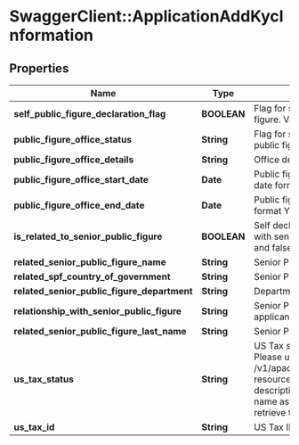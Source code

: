 # SwaggerClient::ApplicationAddKycInformation

## Properties
Name | Type | Description | Notes
------------ | ------------- | ------------- | -------------
**self_public_figure_declaration_flag** | **BOOLEAN** | Flag for self declaration if applicant is public figure. Valid values: true and false | [optional] 
**public_figure_office_status** | **String** | Flag for status of public office if applicant is public figure | [optional] 
**public_figure_office_details** | **String** | Office details if applicant is public figure | [optional] 
**public_figure_office_start_date** | **Date** | Public figure office start date in ISO 8601 date format YYYY-MM-DD | [optional] 
**public_figure_office_end_date** | **Date** | Public figure office end date in ISO 8601 date format YYYY-MM-DD | [optional] 
**is_related_to_senior_public_figure** | **BOOLEAN** | Self declaration if applicant has any relation with senior public figure. Valid values: true and false | [optional] 
**related_senior_public_figure_name** | **String** | Senior Public Figure Name | [optional] 
**related_spf_country_of_government** | **String** | Senior Public Figure Country of Government | [optional] 
**related_senior_public_figure_department** | **String** | Department Senior Public Figure belongs to | [optional] 
**relationship_with_senior_public_figure** | **String** | Senior Public Figure relationship with applicant | [optional] 
**related_senior_public_figure_last_name** | **String** | Senior Public Figure Last Name | [optional] 
**us_tax_status** | **String** | US Tax status. This is a reference data field. Please use /v1/apac/utilities/referenceData/{usTaxStatus} resource to get valid value of this field with description. You can use usTaxStatus field name as the referenceCode parameter to retrieve the values. | [optional] 
**us_tax_id** | **String** | US Tax ID | [optional] 

